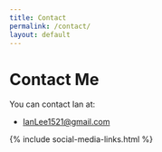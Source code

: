 ```yaml
---
title: Contact
permalink: /contact/
layout: default
---
```


# Contact Me

You can contact Ian at:

* IanLee1521@gmail.com

{% include social-media-links.html %}
